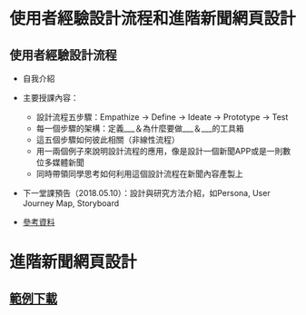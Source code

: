 # 使用者經驗設計流程和進階新聞網頁設計
## 使用者經驗設計流程 
* 自我介紹
* 主要授課內容：
    * 設計流程五步驟：Empathize -> Define -> Ideate -> Prototype -> Test
    * 每一個步驟的架構：定義___＆為什麼要做___＆___的工具箱
    * 這五個步驟如何彼此相關（非線性流程）
    * 用一兩個例子來說明設計流程的應用，像是設計一個新聞APP或是一則數位多媒體新聞
    * 同時帶領同學思考如何利用這個設計流程在新聞內容產製上
* 下一堂課預告（2018.05.10）：設計與研究方法介紹，如Persona, User Journey Map, Storyboard

* [參考資料](https://drive.google.com/file/d/0B0sbkZN71AsGSnhUVVNFUjRQNDg/view)


# 進階新聞網頁設計
## [範例下載](https://storage.googleapis.com/teach-at-nccu/assets/psd/20180412-practice.psd)
